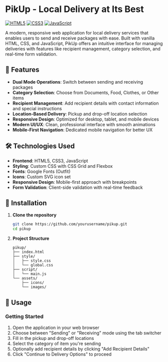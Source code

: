 # PikUp - Local Delivery at Its Best

[![HTML5](https://img.shields.io/badge/HTML5-E34F26?style=flat&logo=html5&logoColor=white)](https://developer.mozilla.org/en-US/docs/Web/HTML)
[![CSS3](https://img.shields.io/badge/CSS3-1572B6?style=flat&logo=css3&logoColor=white)](https://developer.mozilla.org/en-US/docs/Web/CSS)
[![JavaScript](https://img.shields.io/badge/JavaScript-F7DF1E?style=flat&logo=javascript&logoColor=black)](https://developer.mozilla.org/en-US/docs/Web/JavaScript)

A modern, responsive web application for local delivery services that enables users to send and receive packages with ease. Built with vanilla HTML, CSS, and JavaScript, PikUp offers an intuitive interface for managing deliveries with features like recipient management, category selection, and real-time form validation.

## 🚀 Features

- **Dual Mode Operations**: Switch between sending and receiving packages
- **Category Selection**: Choose from Documents, Food, Clothes, or Other items
- **Recipient Management**: Add recipient details with contact information and special instructions
- **Location-Based Delivery**: Pickup and drop-off location selection
- **Responsive Design**: Optimized for desktop, tablet, and mobile devices
- **Modern UI/UX**: Clean, professional interface with smooth animations
- **Mobile-First Navigation**: Dedicated mobile navigation for better UX

## 🛠️ Technologies Used

- **Frontend**: HTML5, CSS3, JavaScript 
- **Styling**: Custom CSS with CSS Grid and Flexbox
- **Fonts**: Google Fonts (Outfit)
- **Icons**: Custom SVG icon set
- **Responsive Design**: Mobile-first approach with breakpoints
- **Form Validation**: Client-side validation with real-time feedback


## 🔧 Installation

1. **Clone the repository**
   ```bash
   git clone https://github.com/yourusername/pikup.git
   cd pikup
   ```

2. **Project Structure**
   ```
   pikup/
   ├── index.html
   ├── style/
   │   ├── style.css
   │   └── global.css
   ├── script/
   │   └── main.js
   └── assets/
       ├── icons/
       └── images/
   ```


## 📱 Usage

### Getting Started
1. Open the application in your web browser
2. Choose between "Sending" or "Receiving" mode using the tab switcher
3. Fill in the pickup and drop-off locations
4. Select the category of item you're sending
5. Optionally add recipient details by clicking "Add Recipient Details"
6. Click "Continue to Delivery Options" to proceed
